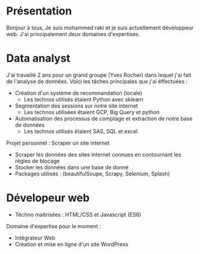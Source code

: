 # Présentation
Bonjour à tous, Je suis mohammed raki et je suis actuellement développeur web. J'ai principalement deux domaines d'expertises.

# Data analyst

J'ai travaillé 2 ans pour un grand groupe (Yves Rocher) dans lequel j'ai fait de l'analyse de données. Voici les tâches principales  que j'ai éffectuées :

- Création d'un système de recommandation (locale)
  - Les technos utilisés étaient Python avec sklearn
- Segmentation des sessions sur notre site internet
  - Les technos utilisées étaient GCP, Big Query et python
- Automatisation des processus de comptage et extraction de notre base de données
  - Les technos utilisés étaient SAS,  SQL et excel

Projet personnel : Scraper un site internet

- Scraper les données des sites internet connues en contournant les règles de blocage
- Stocker les données dans une base de donné
- Packages utilisés : (beautifulSoupe, Scrapy, Selenium, Splash)


# Dévelopeur web

- Téchno maitrisées : HTML/CSS et Javascript (ES6)

Domaine d'expertise pour le moment :
- Intégrateur Web
- Création et mise en ligne d'un site WordPress
